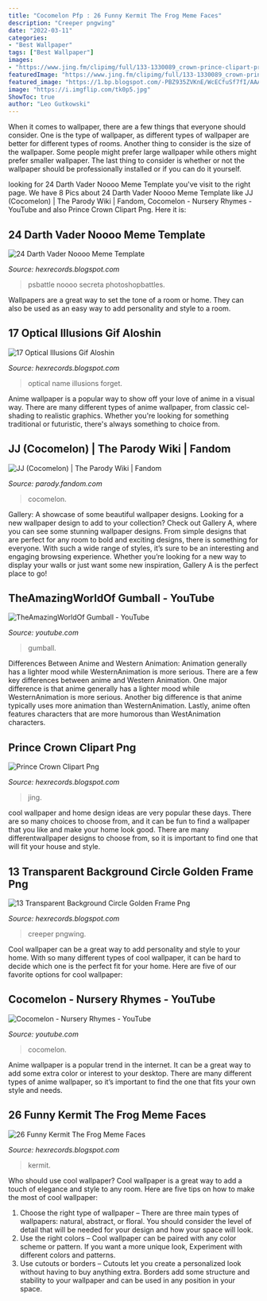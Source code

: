 ```yaml
---
title: "Cocomelon Pfp : 26 Funny Kermit The Frog Meme Faces"
description: "Creeper pngwing"
date: "2022-03-11"
categories:
- "Best Wallpaper"
tags: ["Best Wallpaper"]
images:
- "https://www.jing.fm/clipimg/full/133-1330089_crown-prince-clipart-prince-crown-png.png"
featuredImage: "https://www.jing.fm/clipimg/full/133-1330089_crown-prince-clipart-prince-crown-png.png"
featured_image: "https://1.bp.blogspot.com/-PBZ935ZVKnE/WcECfuSf7fI/AAAAAAAAadk/-1qnlHg04BgBNBKhEVfSs5heZmNLEu0qwCLcBGAs/s1600/Kermit.jpg"
image: "https://i.imgflip.com/tk0p5.jpg"
ShowToc: true
author: "Leo Gutkowski"
---
```



When it comes to wallpaper, there are a few things that everyone should consider. One is the type of wallpaper, as different types of wallpaper are better for different types of rooms. Another thing to consider is the size of the wallpaper. Some people might prefer large wallpaper while others might prefer smaller wallpaper. The last thing to consider is whether or not the wallpaper should be professionally installed or if you can do it yourself.

	

		
looking for 24 Darth Vader Noooo Meme Template you've visit to the right page. We have 8 Pics about 24 Darth Vader Noooo Meme Template like JJ (Cocomelon) | The Parody Wiki | Fandom, Cocomelon - Nursery Rhymes - YouTube and also Prince Crown Clipart Png. Here it is:
		
    
## 24 Darth Vader Noooo Meme Template

<img loading=lazy src="https://i.imgflip.com/tk0p5.jpg" onerror="this.onerror=null;this.src='https://tse1.mm.bing.net/th?id=OIP.epODkCnGcRfEsGkdxQx4PAHaJ3&amp;pid=15.1';" alt="24 Darth Vader Noooo Meme Template">

_Source: hexrecords.blogspot.com_

>psbattle noooo secreta photoshopbattles. 

	

Wallpapers are a great way to set the tone of a room or home. They can also be used as an easy way to add personality and style to a room.

    
## 17 Optical Illusions Gif Aloshin

<img loading=lazy src="https://i.ytimg.com/vi/D7uKeS0lqXQ/maxresdefault.jpg" onerror="this.onerror=null;this.src='https://tse2.mm.bing.net/th?id=OIP.eEm2c7KJk_yh67Av1us7fAHaEK&amp;pid=15.1';" alt="17 Optical Illusions Gif Aloshin">

_Source: hexrecords.blogspot.com_

>optical name illusions forget. 

	

Anime wallpaper is a popular way to show off your love of anime in a visual way. There are many different types of anime wallpaper, from classic cel-shading to realistic graphics. Whether you're looking for something traditional or futuristic, there's always something to choice from.

    
## JJ (Cocomelon) | The Parody Wiki | Fandom

<img loading=lazy src="https://vignette.wikia.nocookie.net/parody/images/b/b6/JJ.png/revision/latest?cb=20200504144607" onerror="this.onerror=null;this.src='https://tse2.mm.bing.net/th?id=OIP.JV71HXIY4j7GGXNBwXrBQgHaGL&amp;pid=15.1';" alt="JJ (Cocomelon) | The Parody Wiki | Fandom">

_Source: parody.fandom.com_

>cocomelon. 

	

Gallery: A showcase of some beautiful wallpaper designs.
Looking for a new wallpaper design to add to your collection? Check out Gallery A, where you can see some stunning wallpaper designs. From simple designs that are perfect for any room to bold and exciting designs, there is something for everyone. With such a wide range of styles, it’s sure to be an interesting and engaging browsing experience. Whether you’re looking for a new way to display your walls or just want some new inspiration, Gallery A is the perfect place to go!





	
	
    
## TheAmazingWorldOf Gumball - YouTube

<img loading=lazy src="https://yt3.ggpht.com/a-/AAuE7mBnQb2rxujQ8waR8QJMpbjJ4AOL4jFinLjZuA=s900-mo-c-c0xffffffff-rj-k-no" onerror="this.onerror=null;this.src='https://tse1.mm.bing.net/th?id=OIP.yZb7AP5zvA-zjgxHMlnIzQHaHa&amp;pid=15.1';" alt="TheAmazingWorldOf Gumball - YouTube">

_Source: youtube.com_

>gumball. 

	

Differences Between Anime and Western Animation: Animation generally has a lighter mood while WesternAnimation is more serious.
There are a few key differences between anime and Western Animation. One major difference is that anime generally has a lighter mood while WesternAnimation is more serious. Another big difference is that anime typically uses more animation than WesternAnimation. Lastly, anime often features characters that are more humorous than WestAnimation characters.

    
## Prince Crown Clipart Png

<img loading=lazy src="https://www.jing.fm/clipimg/full/133-1330089_crown-prince-clipart-prince-crown-png.png" onerror="this.onerror=null;this.src='https://tse3.mm.bing.net/th?id=OIP.g-ZPsGg56Kt9uEIwUYnBgAHaEc&amp;pid=15.1';" alt="Prince Crown Clipart Png">

_Source: hexrecords.blogspot.com_

>jing. 

	

cool wallpaper and home design ideas are very popular these days. There are so many choices to choose from, and it can be fun to find a wallpaper that you like and make your home look good. There are many differentwallpaper designs to choose from, so it is important to find one that will fit your house and style.

    
## 13 Transparent Background Circle Golden Frame Png

<img loading=lazy src="https://w7.pngwing.com/pngs/354/165/png-transparent-circle-oval-frames-certificate-gold-design-creeper-brown-mirror-picture-frame.png" onerror="this.onerror=null;this.src='https://tse4.mm.bing.net/th?id=OIP.kqmjUqXcVTUnnc_UDqgvfgHaHV&amp;pid=15.1';" alt="13 Transparent Background Circle Golden Frame Png">

_Source: hexrecords.blogspot.com_

>creeper pngwing. 

	

Cool wallpaper can be a great way to add personality and style to your home. With so many different types of cool wallpaper, it can be hard to decide which one is the perfect fit for your home. Here are five of our favorite options for cool wallpaper: 

    
## Cocomelon - Nursery Rhymes - YouTube

<img loading=lazy src="https://yt3.ggpht.com/a/AGF-l79wZ6qBUvS5bcIe_XVWu7cUdHEEZRUnK18Pcg=s900-c-k-c0xffffffff-no-rj-mo" onerror="this.onerror=null;this.src='https://tse4.mm.bing.net/th?id=OIP.O9LZkW3oQzHIUiqN8S5WbwHaHa&amp;pid=15.1';" alt="Cocomelon - Nursery Rhymes - YouTube">

_Source: youtube.com_

>cocomelon. 

	

Anime wallpaper is a popular trend in the internet. It can be a great way to add some extra color or interest to your desktop. There are many different types of anime wallpaper, so it’s important to find the one that fits your own style and needs.

    
## 26 Funny Kermit The Frog Meme Faces

<img loading=lazy src="https://1.bp.blogspot.com/-PBZ935ZVKnE/WcECfuSf7fI/AAAAAAAAadk/-1qnlHg04BgBNBKhEVfSs5heZmNLEu0qwCLcBGAs/s1600/Kermit.jpg" onerror="this.onerror=null;this.src='https://tse2.mm.bing.net/th?id=OIP.XUnQeuzpTTHao-XtEEReXAHaE6&amp;pid=15.1';" alt="26 Funny Kermit The Frog Meme Faces">

_Source: hexrecords.blogspot.com_

>kermit. 

	

Who should use cool wallpaper?
Cool wallpaper is a great way to add a touch of elegance and style to any room. Here are five tips on how to make the most of cool wallpaper: 
1) Choose the right type of wallpaper – There are three main types of wallpapers: natural, abstract, or floral. You should consider the level of detail that will be needed for your design and how your space will look. 
2) Use the right colors – Cool wallpaper can be paired with any color scheme or pattern. If you want a more unique look, Experiment with different colors and patterns. 
3) Use cutouts or borders – Cutouts let you create a personalized look without having to buy anything extra. Borders add some structure and stability to your wallpaper and can be used in any position in your space.

